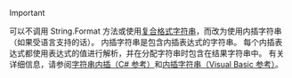 
> [!IMPORTANT] 
> 可以不调用 String.Format 方法或使用[复合格式字符串](~/docs/standard/base-types/composite-formatting.md)，而改为使用内插字符串（如果受语言支持的话）。 内插字符串是包含内插表达式的字符串。 每个内插表达式都使用表达式的值进行解析，并在分配字符串时包含在结果字符串中。 有关详细信息，请参阅[字符串内插（C# 参考）](~/docs/csharp/language-reference/tokens/interpolated.md)和[内插字符串（Visual Basic 参考）](~/docs/visual-basic/programming-guide/language-features/strings/interpolated-strings.md)。 
